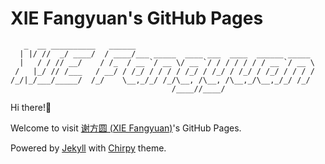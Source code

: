 # XIE Fangyuan's GitHub Pages

```text
   _  __ __________   ______                                        
  | |/ //  _/ ____/  / ____/___ _____  ____ ___  ____  ______ _____ 
  |   / / // __/    / /_  / __ `/ __ \/ __ `/ / / / / / / __ `/ __ \
 /   |_/ // /___   / __/ / /_/ / / / / /_/ / /_/ / /_/ / /_/ / / / /
/_/|_/___/_____/  /_/    \__,_/_/ /_/\__, /\__, /\__,_/\__,_/_/ /_/ 
                                    /____//____/
```

Hi there!👋

Welcome to visit [谢方圆 (XIE Fangyuan)](https://XIE-Fangyuan.github.io)'s GitHub Pages.

Powered by [Jekyll](https://jekyllrb.com/) with [Chirpy](https://github.com/cotes2020/jekyll-theme-chirpy) theme.
